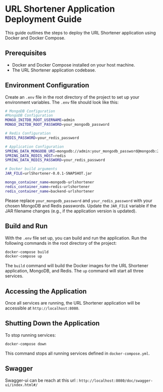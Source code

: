 # URL Shortener Application Deployment Guide

This guide outlines the steps to deploy the URL Shortener application using Docker and Docker Compose.

## Prerequisites

- Docker and Docker Compose installed on your host machine.
- The URL Shortener application codebase.

## Environment Configuration

Create an `.env` file in the root directory of the project to set up your environment variables. The `.env` file should look like this:

```sh
# MongoDB Configuration
#MongoDB Configuration
MONGO_INITDB_ROOT_USERNAME=admin
MONGO_INITDB_ROOT_PASSWORD=your_mongodb_password

# Redis Configuration
REDIS_PASSWORD=your_redis_password

# Application Configuration
SPRING_DATA_MONGODB_URI=mongodb://admin:your_mongodb_password@mongodb:27017/urlShortener?authSource=admin
SPRING_DATA_REDIS_HOST=redis
SPRING_DATA_REDIS_PASSWORD=your_redis_password

# Docker build arguments
JAR_FILE=urlShortener-0.0.1-SNAPSHOT.jar

mongo_container_name=mongodb-urlshortener
redis_container_name=redis-urlshortener
redis_container_name=backend-urlshortener
```

Please replace `your_mongodb_password` and `your_redis_password` with your chosen MongoDB and Redis passwords. Update the `JAR_FILE` variable if the JAR filename changes (e.g., if the application version is updated).

## Build and Run

With the `.env` file set up, you can build and run the application. Run the following commands in the root directory of the project:

```sh
docker-compose build
docker-compose up
```

The `build` command will build the Docker images for the URL Shortener application, MongoDB, and Redis. The `up` command will start all three services.

## Accessing the Application

Once all services are running, the URL Shortener application will be accessible at `http://localhost:8080`.

## Shutting Down the Application

To stop running services:

```sh
docker-compose down
```

This command stops all running services defined in `docker-compose.yml`.

## Swagger

Swagger-ui can be reach at this url :  `http://localhost:8080/doc/swagger-ui/index.html#/`